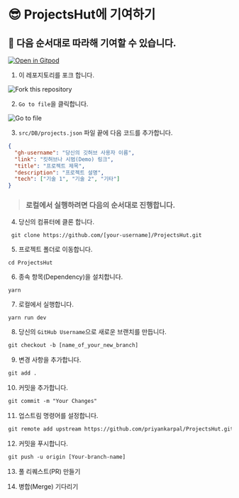 # 😎 ProjectsHut에 기여하기

## 🧐 다음 순서대로 따라해 기여할 수 있습니다.

[![Open in Gitpod](https://gitpod.io/button/open-in-gitpod.svg)](https://gitpod.io/#https://github.com/priyankarpal/ProjectsHut)

1. 이 레포지토리를 포크 합니다.

![ Fork this repository](/images/fork.png)

2. `Go to file`을 클릭합니다.

![Go to file](/images/gotofile.png)

3. `src/DB/projects.json` 파일 끝에 다음 코드를 추가합니다.

```json
{
  "gh-username": "당신의 깃허브 사용자 이름",
  "link": "킷허브나 시범(Demo) 링크",
  "title": "프로젝트 제목",
  "description": "프로젝트 설명",
  "tech": ["기술 1", "기술 2", "기타"]
}
```

> ### 로컬에서 실행하려면 다음의 순서대로 진행합니다.
4.  당신의 컴퓨터에 클론 합니다.

```
 git clone https://github.com/[your-username]/ProjectsHut.git
```

5.  프로젝트 폴더로 이동합니다.

```
cd ProjectsHut
```

6.  종속 항목(Dependency)을 설치합니다.

```
yarn
```

7.  로컬에서 실행합니다.

```
yarn run dev
```

8.  당신의 `GitHub Username`으로 새로운 브랜치를 만듭니다.

```diff
git checkout -b [name_of_your_new_branch]
```

9. 변경 사항을 추가합니다.

```diff
git add .
```

10. 커밋을 추가합니다.

```diff
git commit -m "Your Changes"
```

11. 업스트림 명령어를 설정합니다.

```diff
git remote add upstream https://github.com/priyankarpal/ProjectsHut.git
```

12. 커밋을 푸시합니다.

```diff
git push -u origin [Your-branch-name]
```

13. 풀 리퀘스트(PR) 만들기

14. 병합(Merge) 기다리기